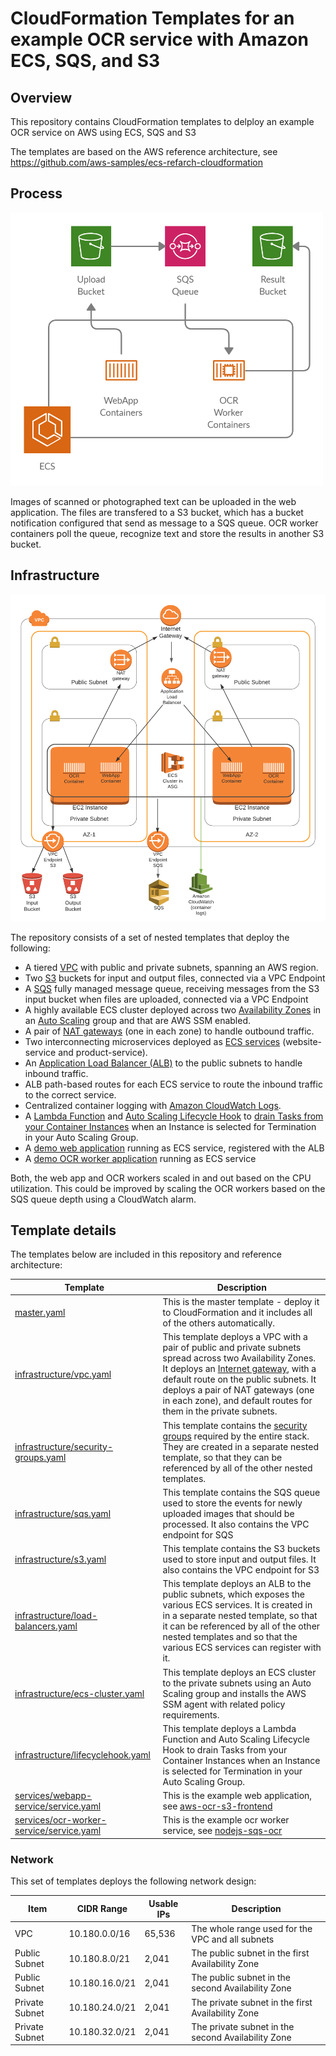 # CloudFormation Templates for an example OCR service with Amazon ECS, SQS, and S3

## Overview

This repository contains CloudFormation templates to delploy an example OCR service on AWS using ECS, SQS and S3

The templates are based on the AWS reference architecture, see https://github.com/aws-samples/ecs-refarch-cloudformation

## Process

![process-overview](images/process-overview.png)

Images of scanned or photographed text can be uploaded in the web application. 
The files are transfered to a S3 bucket, which has a bucket notification configured that send as message to a SQS queue.
OCR worker containers poll the queue, recognize text and store the results in another S3 bucket.

## Infrastructure

![infrastructure-overview](images/architecture.png)

The repository consists of a set of nested templates that deploy the following:

 - A tiered [VPC](http://docs.aws.amazon.com/AmazonVPC/latest/UserGuide/VPC_Introduction.html) with public and private subnets, spanning an AWS region.
 - Two [S3](https://aws.amazon.com/s3/) buckets for input and output files, connected via a VPC Endpoint
 - A [SQS](https://aws.amazon.com/sqs/) fully managed message queue, receiving messages from the S3 input bucket when files are uploaded, connected via a VPC Endpoint
 - A highly available ECS cluster deployed across two [Availability Zones](http://docs.aws.amazon.com/AWSEC2/latest/UserGuide/using-regions-availability-zones.html) in an [Auto Scaling](https://aws.amazon.com/autoscaling/) group and that are AWS SSM enabled.
 - A pair of [NAT gateways](http://docs.aws.amazon.com/AmazonVPC/latest/UserGuide/vpc-nat-gateway.html) (one in each zone) to handle outbound traffic.
 - Two interconnecting microservices deployed as [ECS services](http://docs.aws.amazon.com/AmazonECS/latest/developerguide/ecs_services.html) (website-service and product-service). 
 - An [Application Load Balancer (ALB)](https://aws.amazon.com/elasticloadbalancing/applicationloadbalancer/) to the public subnets to handle inbound traffic.
 - ALB path-based routes for each ECS service to route the inbound traffic to the correct service.
 - Centralized container logging with [Amazon CloudWatch Logs](http://docs.aws.amazon.com/AmazonCloudWatch/latest/logs/WhatIsCloudWatchLogs.html).
 - A [Lambda Function](https://docs.aws.amazon.com/lambda/latest/dg/welcome.html) and [Auto Scaling Lifecycle Hook](https://docs.aws.amazon.com/autoscaling/ec2/userguide/lifecycle-hooks.html) to [drain Tasks from your Container Instances](https://docs.aws.amazon.com/AmazonECS/latest/developerguide/container-instance-draining.html) when an Instance is selected for Termination in your Auto Scaling Group.
 - A [demo web application](https://github.com/bpauwels/aws-ocr-s3-frontend) running as ECS service, registered with the ALB
 - A [demo OCR worker application](https://github.com/bpauwels/nodejs-sqs-ocr) running as ECS service

Both, the web app and OCR workers scaled in and out based on the CPU utilization. This could be improved by scaling the OCR workers based on the SQS queue depth using a CloudWatch alarm.

## Template details

The templates below are included in this repository and reference architecture:

| Template | Description |
| --- | --- | 
| [master.yaml](master.yaml) | This is the master template - deploy it to CloudFormation and it includes all of the others automatically. |
| [infrastructure/vpc.yaml](infrastructure/vpc.yaml) | This template deploys a VPC with a pair of public and private subnets spread across two Availability Zones. It deploys an [Internet gateway](http://docs.aws.amazon.com/AmazonVPC/latest/UserGuide/VPC_Internet_Gateway.html), with a default route on the public subnets. It deploys a pair of NAT gateways (one in each zone), and default routes for them in the private subnets. |
| [infrastructure/security-groups.yaml](infrastructure/security-groups.yaml) | This template contains the [security groups](http://docs.aws.amazon.com/AmazonVPC/latest/UserGuide/VPC_SecurityGroups.html) required by the entire stack. They are created in a separate nested template, so that they can be referenced by all of the other nested templates. |
| [infrastructure/sqs.yaml](infrastructure/sqs.yaml) | This template contains the SQS queue used to store the events for newly uploaded images that should be processed. It also contains the VPC endpoint for SQS |
| [infrastructure/s3.yaml](infrastructure/s3.yaml) | This template contains the S3 buckets used to store input and output files. It also contains the VPC endpoint for S3 |
| [infrastructure/load-balancers.yaml](infrastructure/load-balancers.yaml) | This template deploys an ALB to the public subnets, which exposes the various ECS services. It is created in in a separate nested template, so that it can be referenced by all of the other nested templates and so that the various ECS services can register with it. |
| [infrastructure/ecs-cluster.yaml](infrastructure/ecs-cluster.yaml) | This template deploys an ECS cluster to the private subnets using an Auto Scaling group and installs the AWS SSM agent with related policy requirements. |
| [infrastructure/lifecyclehook.yaml](infrastructure/lifecyclehook.yaml) | This template deploys a Lambda Function and Auto Scaling Lifecycle Hook to drain Tasks from your Container Instances when an Instance is selected for Termination in your Auto Scaling Group.
| [services/webapp-service/service.yaml](services/webapp-service/service.yaml) | This is the example web application, see [aws-ocr-s3-frontend](https://github.com/bpauwels/aws-ocr-s3-frontend) |
| [services/ocr-worker-service/service.yaml](services/ocr-worker-service/service.yaml) | This is the example ocr worker service, see [nodejs-sqs-ocr](https://github.com/bpauwels/nodejs-sqs-ocr) |

### Network

This set of templates deploys the following network design:

| Item | CIDR Range | Usable IPs | Description |
| --- | --- | --- | --- |
| VPC | 10.180.0.0/16 | 65,536 | The whole range used for the VPC and all subnets |
| Public Subnet | 10.180.8.0/21 | 2,041 | The public subnet in the first Availability Zone |
| Public Subnet | 10.180.16.0/21 | 2,041 | The public subnet in the second Availability Zone |
| Private Subnet | 10.180.24.0/21 | 2,041 | The private subnet in the first Availability Zone |
| Private Subnet | 10.180.32.0/21 | 2,041 | The private subnet in the second Availability Zone |